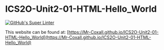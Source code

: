 # ICS2O-Unit2-01-HTML-Hello_World
[![GitHub's Super Linter](https://github.com/Mr-Coxall/ICS2O-Unit2-01-HTML-Hello_World/workflows/GitHub's%20Super%20Linter/badge.svg)](https://github.com/Mr-Coxall/ICS2O-Unit2-01-HTML-Hello_World/actions)

This website can be found at: [https://Mr-Coxall.github.io/ICS2O-Unit2-01-HTML-Hello_World](https://Mr-Coxall.github.io/ICS2O-Unit2-01-HTML-Hello_World)